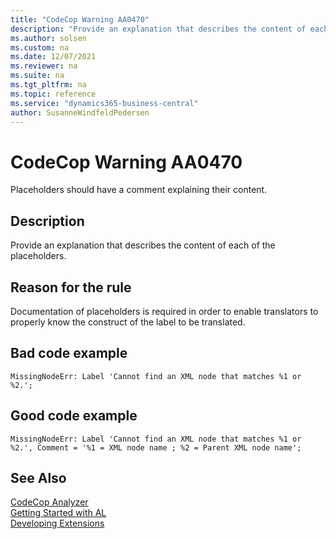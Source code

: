 ```yaml
---
title: "CodeCop Warning AA0470"
description: "Provide an explanation that describes the content of each of the placeholders."
ms.author: solsen
ms.custom: na
ms.date: 12/07/2021
ms.reviewer: na
ms.suite: na
ms.tgt_pltfrm: na
ms.topic: reference
ms.service: "dynamics365-business-central"
author: SusanneWindfeldPedersen
---
```

[//]: # (START>DO_NOT_EDIT)
[//]: # (IMPORTANT:Do not edit any of the content between here and the END>DO_NOT_EDIT.)
[//]: # (Any modifications should be made in the .xml files in the ModernDev repo.)
# CodeCop Warning AA0470
Placeholders should have a comment explaining their content.

## Description
Provide an explanation that describes the content of each of the placeholders.

[//]: # (IMPORTANT: END>DO_NOT_EDIT)

## Reason for the rule

Documentation of placeholders is required in order to enable translators to properly know the construct of the label to be translated.

## Bad code example
```AL
MissingNodeErr: Label 'Cannot find an XML node that matches %1 or %2.'; 
```

## Good code example
```AL
MissingNodeErr: Label 'Cannot find an XML node that matches %1 or %2.', Comment = '%1 = XML node name ; %2 = Parent XML node name';
```

## See Also  
[CodeCop Analyzer](codecop.md)  
[Getting Started with AL](../devenv-get-started.md)  
[Developing Extensions](../devenv-dev-overview.md)  